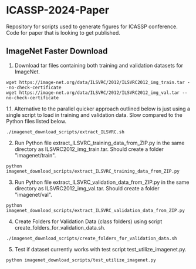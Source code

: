 # ICASSP-2024-Paper
Repository for scripts used to generate figures for ICASSP conference. Code for paper that is looking to get published.

## ImageNet Faster Download
1. Download tar files containing both training and validation datasets for ImageNet.
```
wget https://image-net.org/data/ILSVRC/2012/ILSVRC2012_img_train.tar --no-check-certificate
wget https://image-net.org/data/ILSVRC/2012/ILSVRC2012_img_val.tar --no-check-certificate
```
1.1. Alternative to the parallel quicker approach outlined below is just using a single script to load in training and validation data. Slow compared to the Python files listed below.
```
./imagenet_download_scripts/extract_ILSVRC.sh
```
2. Run Python file extract_ILSVRC_training_data_from_ZIP.py in the same directory as ILSVRC2012_img_train.tar. Should create a folder "imagenet/train".
```
python imagenet_download_scripts/extract_ILSVRC_training_data_from_ZIP.py
```
3. Run Python file extract_ILSVRC_validation_data_from_ZIP.py in the same directory as ILSVRC2012_img_val.tar. Should create a folder "imagenet/val".
```
python imagenet_download_scripts/extract_ILSVRC_validation_data_from_ZIP.py
```
4. Create Folders for Validation Data (class folders) using script create_folders_for_validation_data.sh.
```
./imagenet_download_scripts/create_folders_for_validation_data.sh
```
5. Test if dataset currently works with test script test_utilize_imagenet.py.
```
python imagenet_download_scripts/test_utilize_imagenet.py
```
